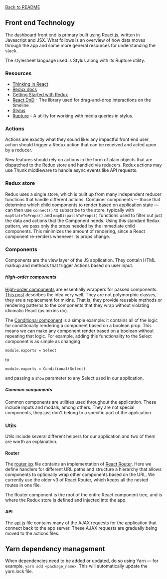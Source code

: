 [Back to README](../README.md)

## Front end Technology

The dashboard front end is primary built using React.js, written in Javascript and JSX. What follows is an overview of how data moves through the app and some more general resources for understanding the stack.

The stylesheet language used is Stylus along with its Rupture utility.
### Resources
- [Thinking in React](https://facebook.github.io/react/docs/thinking-in-react.html)
- [Redux docs](http://redux.js.org/)
- [Getting Started with Redux](https://egghead.io/courses/getting-started-with-redux)
- [React DnD](http://gaearon.github.io/react-dnd/) - The library used for drag-and-drop interactions on the timeline
- [Stylus](https://github.com/stylus/stylus/)
- [Rupture](https://jescalan.github.io/rupture/) - A utility for working with media queries in stylus.

### Actions
Actions are exactly what they sound like: any impactful front end user action should trigger a Redux action that can be received and acted upon by a reducer.

New features should rely on actions in the form of plain objects that are dispatched to the Redux store and handled via reducers. Redux actions may use Thunk middleware to handle async events like API requests.

### Redux store
Redux uses a single store, which is built up from many independent reducer functions that handle different actions. Container components — those that determine which child components to render based on application state ­— can then use `connect()` to subscribe to the store, typically with `mapStateToProps()` and `mapDispatchToProps()` functions used to filter out just the data and actions that the Component needs. Using this standard Redux pattern, we pass only the props needed by the immediate child components. This minimizes the amount of rendering, since a React component re-renders whenever its props change.

### Components
Components are the view layer of the JS application. They contain HTML markup and methods that trigger Actions based on user input.

##### High-order components
[High-order components](/app/assets/javascripts/components/high_order) are essentially wrappers for passed components. [This post](https://medium.com/@dan_abramov/mixins-are-dead-long-live-higher-order-components-94a0d2f9e750) describes the idea very well. They are not polymorphic classes, they are a replacement for mixins. That is, they provide reusable methods or rendering patterns to the components that they wrap without violating idiomatic React (as mixins do).

The [Conditional component](/app/assets/javascripts/components/high_order/conditional.jsx) is a simple example: it contains all of the logic for conditionally rendering a component based on a boolean prop. This means we can make any component render based on a boolean without repeating that logic. For example, adding this functionality to the Select component is as simple as changing

	module.exports = Select
to

	module.exports = Conditional(Select)

and passing a `show` parameter to any Select used in our application.

##### Common components
Common components are utilities used throughout the application. These include inputs and modals, among others. They are not special components, they just don't belong to a specific part of the application.

### Utils
Utils include several different helpers for our application and two of them are worth an explanation.

#### Router
The [router.jsx](/app/assets/javascripts/utils/router.jsx) file contains an implementation of [React Router](https://github.com/rackt/react-router). Here we define handlers for different URL paths and structure a hierarchy that allows components to optionally wrap other components based on the URL. We currently use the older v3 of React Router, which keeps all the nested routes in one file.

The Router component is the root of the entire React component tree, and is where the Redux store is defined and injected into the app.

#### API
The [api.js](/app/assets/javascripts/utils/api.js) file contains many of the AJAX requests for the application that connect back to the app server. These AJAX requests are gradually being moved to the actions files.

## Yarn dependency management
When dependencies need to be added or updated, do so using Yarn — for example, `yarn add <package_name>`. This will automatically update the yarn.lock file.
